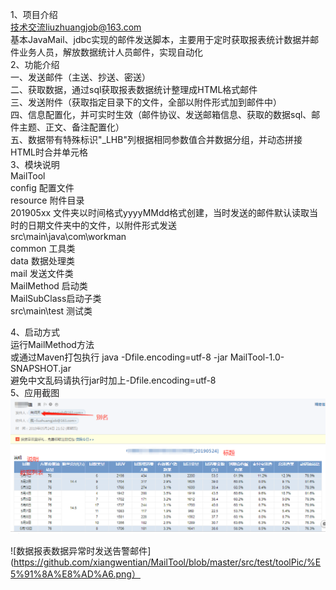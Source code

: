 1、项目介绍  
技术交流liuzhuangjob@163.com  
基本JavaMail、jdbc实现的邮件发送脚本，主要用于定时获取报表统计数据并邮件业务人员，解放数据统计人员邮件，实现自动化  
2、功能介绍  
一、发送邮件（主送、抄送、密送）  
二、获取数据，通过sql获取报表数据统计整理成HTML格式邮件  
三、发送附件（获取指定目录下的文件，全部以附件形式加到邮件中）  
四、信息配置化，并可实时生效（邮件协议、发送邮箱信息、获取的数据sql、邮件主题、正文、备注配置化）  
五、数据带有特殊标识"_LHB"列根据相同参数值合并数据分组，并动态拼接HTML时合并单元格  
3、模块说明  
MailTool  
  	config 配置文件  
  	resource 附件目录  
  		201905xx 文件夹以时间格式yyyyMMdd格式创建，当时发送的邮件默认读取当时的日期文件夹中的文件，以附件形式发送  
  	src\main\java\com\workman  
  		common 工具类  
  		data 数据处理类  
  		mail 发送文件类  
  		MailMethod 启动类  
  		MailSubClass启动子类  
  	src\main\test 测试类  
  	
4、启动方式  
运行MailMethod方法  
或通过Maven打包执行 java -Dfile.encoding=utf-8 -jar MailTool-1.0-SNAPSHOT.jar  
避免中文乱码请执行jar时加上-Dfile.encoding=utf-8  
5、应用截图  
![数据html报表](https://github.com/xiangwentian/MailTool/blob/master/src/test/toolPic/mail1.png)  

![数据报表数据异常时发送告警邮件](https://github.com/xiangwentian/MailTool/blob/master/src/test/toolPic/%E5%91%8A%E8%AD%A6.png）
